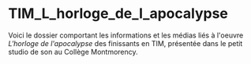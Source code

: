 # TIM_L_horloge_de_l_apocalypse

Voici le dossier comportant les informations et les médias liés à l'oeuvre *L'horloge de l'apocalypse* des finissants en TIM, présentée dans le petit studio de son au Collège Montmorency. 

